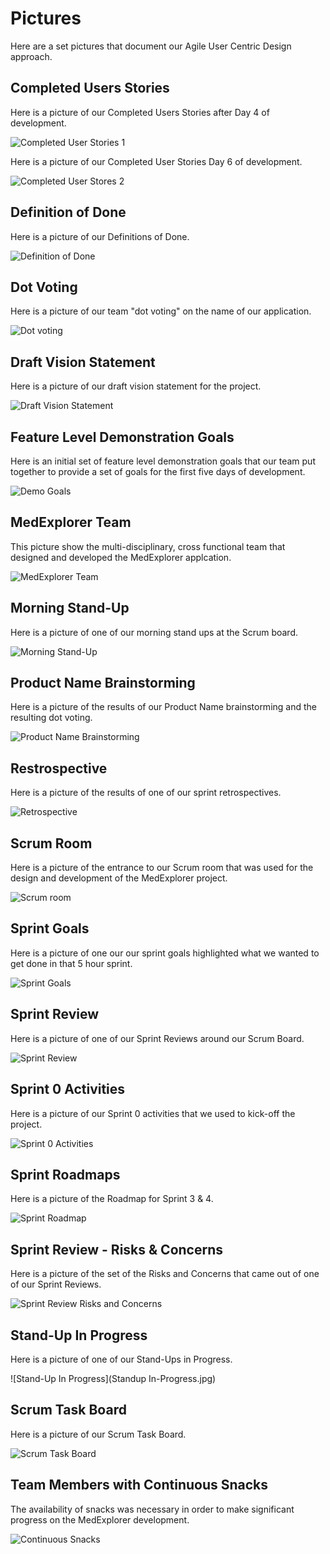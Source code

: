# Pictures
Here are a set pictures that document our Agile User Centric Design approach.

## Completed Users Stories
Here is a picture of our Completed Users Stories after Day 4 of development.

![Completed User Stories 1](Completed%20Stories.jpg)

Here is a picture of our Completed User Stories Day 6 of development.

![Completed User Stores 2](Completed%20Stories2.jpg)

## Definition of Done
Here is a picture of our Definitions of Done.

![Definition of Done](Definition%20of%20Done.jpg)

## Dot Voting
Here is a picture of our team "dot voting" on the name of our application.

![Dot voting](DotVoting.jpg)

## Draft Vision Statement
Here is a picture of our draft vision statement for the project.

![Draft Vision Statement](Draft%20Vision%20Statement.jpg)

## Feature Level Demonstration Goals
Here is an initial set of feature level demonstration goals that our team put together to provide a set of goals for the first five days of development.

![Demo Goals](FeatureLevel_DemoGoals.jpg)

## MedExplorer Team
This picture show the multi-disciplinary, cross functional team that designed and developed the MedExplorer applcation.

![MedExplorer Team](MedExplorer_Team.jpg)

## Morning Stand-Up
Here is a picture of one of our morning stand ups at the Scrum board.

![Morning Stand-Up](Morning%20Standup.jpg)

## Product Name Brainstorming
Here is a picture of the results of our Product Name brainstorming and the resulting dot voting.

![Product Name Brainstorming](Product%20Name%20Brainstorming.jpg)

## Restrospective
Here is a picture of the results of one of our sprint retrospectives.

![Retrospective](Retrospective.jpg)

## Scrum Room
Here is a picture of the entrance to our Scrum room that was used for the design and development of the MedExplorer project.

![Scrum room](Scrum%20Room.jpg)

## Sprint Goals
Here is a picture of one our our sprint goals highlighted what we wanted to get done in that 5 hour sprint.

![Sprint Goals](Sprint%20Goals.jpg)

## Sprint Review
Here is a picture of one of our Sprint Reviews around our Scrum Board.

![Sprint Review](Sprint%20Review.jpg)

## Sprint 0 Activities
Here is a picture of our Sprint 0 activities that we used to kick-off the project.

![Sprint 0 Activities](Sprint0activities.jpg)

## Sprint Roadmaps
Here is a picture of the Roadmap for Sprint 3 & 4.

![Sprint Roadmap](Sprint3_roadmap%20planning.jpg)

## Sprint Review - Risks & Concerns
Here is a picture of the set of the Risks and Concerns that came out of one of our Sprint Reviews.

![Sprint Review Risks and Concerns](SprintReview_RisksConcerns2.jpg)

## Stand-Up In Progress
Here is a picture of one of our Stand-Ups in Progress.

![Stand-Up In Progress](Standup In-Progress.jpg)

## Scrum Task Board
Here is a picture of our Scrum Task Board.

![Scrum Task Board](Task%20Board.jpg)

## Team Members with Continuous Snacks
The availability of snacks was necessary in order to make significant progress on the MedExplorer development.

![Continuous Snacks](Team%20members%20with%20continuous%20snacks.jpg)
